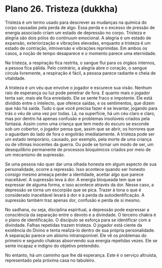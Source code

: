 # Plano 26. Tristeza (dukkha)

Tristeza é um termo usado para descrever as mudanças na química do corpo causadas pela perda de algo. Essa perda e o excesso de pressão de energia associado criam um estado de depressão no corpo. Tristeza e alegria são dois pólos do continuum emocional. A alegria é um estado de expansão, exteriorização e vibrações elevadas, enquanto a tristeza é um estado de contração, introversão e vibrações reprimidas. Em ambos os casos, a noção de tempo desaparece e o momento parece uma eternidade.

Na tristeza, a respiração fica restrita, o sangue flui para os órgãos internos, a pessoa fica pálida. Pelo contrário, a alegria abre o coração, o sangue circula livremente, a respiração é fácil, a pessoa parece radiante e cheia de vitalidade.

A tristeza é um véu que envolve o jogador e escurece sua visão. Nenhum raio de esperança ou luz pode penetrar de fora. E quanto mais o jogador tenta sair, mais ele fica enredado. Ele se sente fraco e impotente. Ele está dividido entre o intelecto, que oferece saídas, e os sentimentos, que dizem que não há saída. Tudo o que você precisa fazer é se levantar, jogando para trás o véu de uma vez por todas. Lá, na superfície, há um céu claro e claro, mas por dentro há apenas confusão e problemas insolúveis criados pela fantasia. Assim como uma criança que tem medo do escuro se esconde sob um cobertor, o jogador pensa que, assim que se abrir, os horrores que o aguardam do lado de fora o engolirão imediatamente. A tristeza pode ser um estado temporário, causado, por exemplo, pela morte de uma criança ou de vítimas inocentes da guerra. Ou pode se tornar um modo de ser, um desequilíbrio permanente de processos bioquímicos criados por meio de um mecanismo de supressão.

Se uma pessoa não quer dar uma olhada honesta em algum aspecto de sua personalidade, ocorre a repressão. Isso acontece quando ser honesto consigo mesmo ameaça perder a identidade, aceitar algo que parece inaceitável. A supressão leva à dor. A energia bloqueada tem que se expressar de alguma forma, e isso acontece através da dor. Nesse caso, a depressão se torna um escorpião que se pica. Trazer à tona o que é considerado inaceitável levará à dor e à perda da autoidentificação. A supressão também traz apenas dor, confusão e perda de si mesmo.

No sadhana, ou seja, disciplina espiritual, a depressão pode expressar a consciência da separação entre o devoto e a divindade. O terceiro chakra é o plano de identificação. O discípulo se esforça para se identificar com a divindade. Falhas repetidas trazem tristeza. O jogador está ciente da existência do Divino e tenta realizá-lo dentro de sua própria personalidade. A separação parece um abismo intransponível. Ele vê os problemas do primeiro e segundo chakras absorvendo sua energia repetidas vezes. Ele se sente incapaz e indigno do objetivo pretendido.

No entanto, há um caminho que lhe dá esperança. Este é o serviço altruísta, representado pela próxima casa no tabuleiro.
